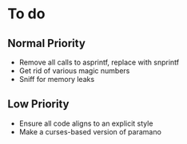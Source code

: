 To do
=====

Normal Priority
---------------
* Remove all calls to asprintf, replace with snprintf
* Get rid of various magic numbers
* Sniff for memory leaks

Low Priority
------------
* Ensure all code aligns to an explicit style
* Make a curses-based version of paramano
